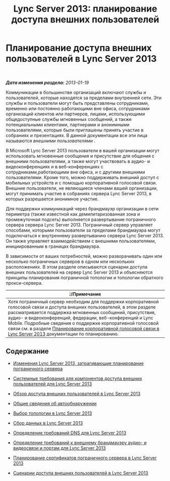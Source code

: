 ﻿---
title: 'Lync Server 2013: планирование доступа внешних пользователей'
TOCTitle: Планирование доступа внешних пользователей
ms:assetid: ea098933-eff5-461e-aba3-e7f128784dc2
ms:mtpsurl: https://technet.microsoft.com/ru-ru/library/Gg399048(v=OCS.15)
ms:contentKeyID: 49311542
ms.date: 05/19/2016
mtps_version: v=OCS.15
ms.translationtype: HT
---

# Планирование доступа внешних пользователей в Lync Server 2013

 

_**Дата изменения раздела:** 2013-01-19_

Коммуникации в большинстве организаций включают службы и пользователей, которые находятся за пределами внутренней сети. Эти службы и пользователи могут быть представлены сотрудниками, временно или постоянно работающими вне офиса, сотрудниками организаций клиентов или партнеров, лицами, использующими общедоступные службы мгновенных сообщений, а также потенциальными клиентами, партнерами и анонимными пользователями, которые были приглашены принять участие в собраниях и презентациях. В данной документации все эти лица называются *внешними пользователями* .

В Microsoft Lync Server 2013 пользователи в вашей организации могут использовать мгновенные сообщения и присутствие для общения с внешними пользователями, а также могут участвовать в аудио- и видеоконференциях и в веб-конференциях с сотрудниками,работающими вне офиса, и с другими внешними пользователями. Кроме того, можно поддерживать внешний доступ с мобильных устройств и с помощью корпоративной голосовой связи. Внешние пользователи, не являющиеся членами вашей организации, могут принимать участие в собраниях сервера Lync Server 2013, в которых разрешается анонимное участие.

Для поддержки коммуникаций через брандмауэр организации в сети периметра (также известной как демилитаризованная зона и промежуточная подсеть) выполняется развертывание пограничного сервера сервера Lync Server 2013. Пограничный сервер управляет способами, которыми пользователи за пределами брандмауэра могут подключаться к внутреннему развертыванию сервера Lync Server 2013. Он также управляет взаимодействием с внешними пользователями, инициированным в границах брандмауэра.

В зависимости от ваших потребностей, можно разворачивать один или несколько пограничных серверов в одном или нескольких расположениях. В этом разделе описываются сценарии доступа внешних пользователей на сервер Lync Server 2013 и объясняются принципы планирования пограничной топологии и топологии обратного прокси-сервера.

<table>
<thead>
<tr class="header">
<th><img src="images/Gg398412.note(OCS.15).gif" title="note" alt="note" />Примечание</th>
</tr>
</thead>
<tbody>
<tr class="odd">
<td>Хотя пограничный сервер необходим для поддержки корпоративной голосовой связи и доступа внешних пользователей, в этом разделе рассматривается поддержка мгновенных сообщений, присутствия, аудио- и видеоконференций, федерации, веб-конференций и Lync Mobile. Подробные сведения о поддержке корпоративной голосовой связи см. в разделе <a href="lync-server-2013-planning-for-enterprise-voice.md">Планирование корпоративной голосовой связи в Lync Server 2013</a> документации по планированию.</td>
</tr>
</tbody>
</table>


## Содержание

  - [Изменения Lync Server 2013, затрагивающие планирование пограничного сервера](lync-server-2013-changes-in-lync-server-that-affect-edge-server-planning.md)

  - [Системные требования для компонентов доступа внешних пользователей для Lync Server 2013](lync-server-2013-system-requirements-for-external-user-access-components.md)

  - [Обзор доступа внешних пользователей в Lync Server 2013](lync-server-2013-overview-of-external-user-access.md)

  - [Общие сведения об автообнаружении](lync-server-2013-understanding-autodiscover.md)

  - [Выбор топологии в Lync Server 2013](lync-server-2013-choosing-a-topology.md)

  - [Сбор данных в Lync Server 2013](lync-server-2013-data-collection.md)

  - [Определение требований DNS для Lync Server 2013](lync-server-2013-determine-dns-requirements.md)

  - [Определение требований к внешнему брандмауэру аудио- и видеосвязи и портам для Lync Server 2013](lync-server-2013-determine-external-a-v-firewall-and-port-requirements.md)

  - [Планирование сертификатов пограничного сервера в Lync Server 2013](lync-server-2013-plan-for-edge-server-certificates.md)

  - [Сценарии доступа внешних пользователей в Lync Server 2013](lync-server-2013-scenarios-for-external-user-access.md)

